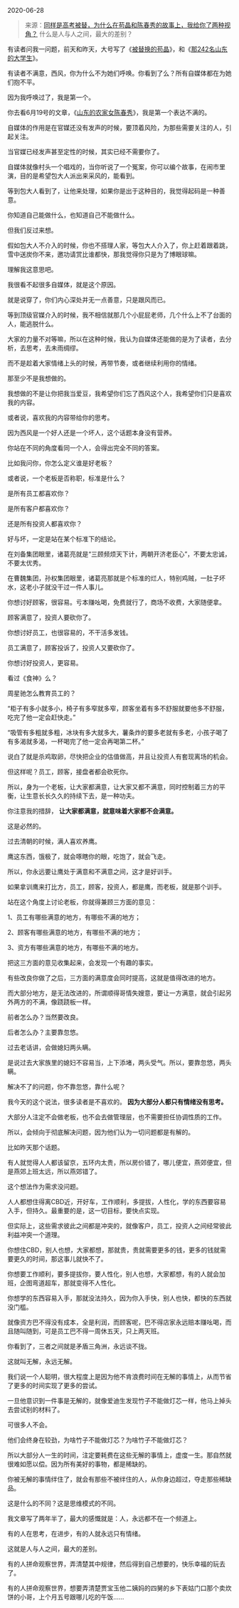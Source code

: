 2020-06-28

> 来源：[同样是高考被替，为什么在苟晶和陈春秀的故事上，我给你了两种视角？](http://mp.weixin.qq.com/s?__biz=MzU3NDc5Nzc0NQ==&mid=2247489544&idx=1&sn=0f22c2f99c1e122e8df12f866ecbe80f&chksm=fd2dbad6ca5a33c090ba4ffc0dfefe04dab60118266513f1fc224f252c808e82ee6e01411d53&scene=27#wechat_redirect)
> 什么是人与人之间，最大的差别？

有读者问我一问题，前天和昨天，大号写了《[被替换的苟晶](https://mp.weixin.qq.com/s?__biz=MzU0MjYwNDU2Mw==&mid=2247490257&idx=1&sn=6f4214e9ddf7f4f037758b6efb951738&chksm=fb1976adcc6effbbbe34b30fc4ebf446c88f240012e7677b0664304ffd5f0b53ab63cd094992&token=1030676962&lang=zh_CN&scene=21#wechat_redirect)》，和《[那242名山东的大学生](https://mp.weixin.qq.com/s?__biz=MzU0MjYwNDU2Mw==&mid=2247490258&idx=1&sn=65b346eddd55ba8b4c5c2903eaea60bf&chksm=fb1976aecc6effb8e4df2272edb6726bad03134ae06afac8f94df29292f1e594e6f1ee377863&token=1030676962&lang=zh_CN&scene=21#wechat_redirect)》。  

  

有读者不满意，西风，你为什么不为她们呼唤。你看到了么？所有自媒体都在为她们抱不平。

  

因为我呼唤过了，我是第一个。  

  

你去看6月19号的文章，《[山东的农家女陈春秀](https://mp.weixin.qq.com/s?__biz=MzU0MjYwNDU2Mw==&mid=2247490106&idx=1&sn=30fc6568d4bdda1a789631ed9797f4fe&chksm=fb197646cc6eff5094056ffb9b227c01f282836554b7d0d99236c2a518c3a8920a7ab2c9cbf9&token=1030676962&lang=zh_CN&scene=21#wechat_redirect)》，我是第一个表达不满的。  

  

自媒体的作用是在官媒还没有发声的时候，要顶着风险，为那些需要关注的人，引起关注。  

  

当官媒已经发声甚至定性的时候，其实已经不需要你了。

  

自媒体就像村头一个唱戏的，当你听说了一个冤案，你可以编个故事，在闹市里演，目的是希望包大人派出来采风的，能看到。  

  

等到包大人看到了，让他来处理，如果你是出于这种目的，我觉得起码是一种善意。

  

你知道自己能做什么，也知道自己不能做什么。  

  

但我们反过来想。

  

假如包大人不介入的时候，你也不搭理人家，等包大人介入了，你上赶着跟着跳，雪中送炭你不来，邀功请赏比谁都快，那我觉得你只是为了博眼球嘛。

  

理解我这意思吧。

  

我很看不起很多自媒体，就是这个原因。

  

就是说穿了，你们内心深处并无一点善意，只是跟风而已。  

  

等到顶级官媒介入的时候，我不相信就那几个小屁屁老师，几个什么上不了台面的人，能逃脱什么。  

  

大家的力量不对等嘛，所以在这种时候，我认为自媒体还能做的是为了读者，去分析，去思考，去未雨绸缪。  

  

而不是趁着大家情绪上头的时候，再带节奏，或者继续利用你的情绪。

  

那至少不是我想做的。

  

我想做的不是让你把我当爱豆，我希望你们忘了西风这个人，我希望你们只是喜欢我的内容。

  

或者说，喜欢我的内容带给你的思考。

  

因为西风是一个好人还是一个坏人，这个话题本身没有营养。

  

你站在不同的角度看同一个人，会得出完全不同的答案。

  

比如我问你，你怎么定义谁是好老板？  

  

或者说，一个老板是否称职，标准是什么？

  

是所有员工都喜欢你？

是所有客户都喜欢你？

还是所有投资人都喜欢你？

  

好与坏，一定是站在某个标准下的结论。

  

在刘备集团眼里，诸葛亮就是“三顾频烦天下计，两朝开济老臣心”，不要太忠诚，不要太优秀。

  

在曹魏集团，孙权集团眼里，诸葛亮那就是个标准的烂人，特别鸡贼，一肚子坏水，这老小子就没干过一件人事儿。

  

你想讨好顾客，很容易。亏本赚吆喝，免费就行了，商场不收费，大家随便拿。

  

顾客满意了，投资人要砍你了。  

  

你想讨好员工，也很容易的，不干活多发钱。

  

员工满意了，顾客投诉了，投资人又要砍你了。  

  

你想讨好投资人，更容易。

  

看过《食神》么？

  

周星驰怎么教育员工的？

  

“柜子有多小就多小，椅子有多窄就多窄，顾客坐着有多不舒服就要他多不舒服，吃完了他一定会赶快走。”

  

“吸管有多粗就多粗，冰块有多大就多大，薯条炸的要多老就有多老，小孩子喝了有多渴就多渴，一杯喝完了他一定会再喝第二杯。”

  

说白了就是杀鸡取卵，尽快把企业的估值做高，并且让投资人有套现离场的机会。  

  

但这样呢？员工，顾客，接盘者都会砍死你。  

  

所以，身为一个老板，让大家都满意，让大家又都不满意，同时控制着三方的平衡，让生意长长久久的持续下去，是一种功夫。  

  

你注意我的措辞， **让大家都满意，就意味着大家都不会满意。**  

  

这是必然的。  

  

过去清朝的时候，满人喜欢养鹰。  

  

鹰这东西，饿极了，就会啄瞎你的眼，吃饱了，就会飞走。

  

所以，你永远要让鹰处于满意和不满意之间，这才是好训手。  

  

如果拿训鹰来打比方，员工，顾客，投资人，都是鹰，而老板，就是那个训手。  

  

站在这个角度上讨论老板，你就得兼顾三方面的意见：

  

1、员工有哪些满意的地方，有哪些不满的地方；

2、顾客有哪些满意的地方，有哪些不满的地方；

3、资方有哪些满意的地方，有哪些不满的地方。

  

把这三方面的意见收集起来，会发现一个有趣的事实。

  

有些改良你做了之后，三方面的满意度会同时提高，这就是值得改进的地方。  

  

而大部分地方，是无法改进的，所谓顺得哥情失嫂意，要让一方满意，就会引起另外两方的不满，像跷跷板一样。

  

前者怎么办？当然要改良。  

  

后者怎么办？主要靠忽悠。

  

过去老话讲，会做媳妇两头瞒。  

  

是说过去大家族里的媳妇不容易当，上下添堵，两头受气。所以，要靠忽悠，两头瞒。  

  

解决不了的问题，你不靠忽悠，靠什么呢？  

  

我今天的这个说法，很多读者是不喜欢的。 **因为大部分人都只有情绪没有思考。**  

  

大部分人注定不会做老板，也不会去做管理层，也不需要担任协调性质的工作。

  

所以，会倾向于彻底解决问题，因为他们认为一切问题都是有解的。  

  

比如昨天那个话题。

  

有人就觉得人人都该留京，五环内太贵，所以房价错了，哪儿便宜，燕郊便宜，但是燕郊上班太远，所以燕郊错了。

  

这个想法作为需求没问题。

  

人人都想住得离CBD近，开好车，工作顺利，多提拔，人性化，学的东西要容易入手，但持久。最重要的是，这一切目标，要快点实现。

  

但实际上，这些需求彼此之间都是冲突的，就像客户，员工，投资人之间经常彼此利益冲突一个道理。  

  

你想住CBD，别人也想，大家都想，那就贵，贵就需要更多的钱，更多的钱就需要更久的时间，那这事儿就快不了。

  

你想要工作顺利，要多提拔你，要人性化，别人也想，大家都想，有的人就会加班，企图弯道超车，那就变得不人性化。  

  

你想学的东西容易入手，那就没法持久，因为你入手快，别人也快，都快的东西就没门槛。  

  

就像资方巴不得没有成本，全是利润，而顾客呢，巴不得店家永远赔本赚吆喝，而且随叫随到，可是员工巴不得一周休五天，只上两天班。  

  

你看到了，三者之间就是矛盾三角洲，永远谈不拢。

  

这就叫无解，永远无解。  

  

我们说一个人聪明，很大程度上是因为他不肯浪费时间在无解的事情上，从而节省了更多的时间实现了更多的尝试。  

  

一旦他意识到一件事是无解的，就像爱迪生发现竹子不能做灯芯一样，他马上掉头去尝试别的材料了。

  

可很多人不会。  

  

他们会终身在较劲，为啥竹子不能做灯芯？为啥竹子不能做灯芯？

  

所以大部分人一生的时间，注定要耗费在这些无解的事情上，虚度一生。那自然就很难如愿以偿。因为所有美好的事物，都是稀缺的。

  

你被无解的事情绊住了，就会有那些不被绊住的人，从你身边超过，夺走那些稀缺品。  

  

这是什么的不同？这是思维模式的不同。  

  

我文章写了两年半了，最大的感慨就是：人，永远都不在一个频道上。

  

有的人在思考，在进步，有的人就永远只有情绪。

  

这就是人与人之间，最大的差别。

  

有的人拼命观察世界，弄清楚其中规律，然后得到自己想要的，快乐幸福的玩去了。

  

有的人拼命观察世界，想要弄清楚贾宝玉他二姨妈的四舅的乡下表姑门口那个卖炊饼的小哥，上个月五号跟哪儿吃的午饭......

